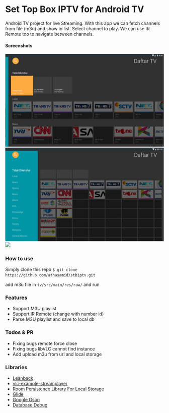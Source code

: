 # Set Top Box IPTV for Android TV
Android TV project for live Streaming. With this app we can fetch channels from file (m3u) and show in list. Select channel to play. We can use IR Remote too to navigate between channels.

#### Screenshots
![](static/1.png)
![](static/2.png)
![](static/3.png)

### How to use
Simply clone this repo
`$ git clone https://github.com/athasamid/stbiptv.git`

add m3u file in `tv/src/main/res/raw/` and run 

### Features
- Support M3U playlist
- Support IR Remote (change with number id)
- Parse M3U playlist and save to local db

### Todos & PR
- Fixing bugs remote force close 
- Fixing bugs libVLC cannot find instance
- Add upload m3u from url and local storage


### Libraries
- [Leanback](https://developer.android.com/reference/android/support/v17/leanback/package-summary)
- [vlc-example-streamplayer](https://github.com/pedroSG94/vlc-example-streamplayer)
- [Room Persistence Library For Local Storage](https://developer.android.com/topic/libraries/architecture/room)
- [Glide](https://github.com/bumptech/glide)
- [Google Gson](https://github.com/google/gson)
- [Database Debug](https://github.com/amitshekhariitbhu/Android-Debug-Database)
